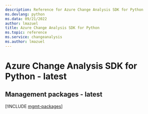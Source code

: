 ```yaml
---
description: Reference for Azure Change Analysis SDK for Python
ms.devlang: python
ms.data: 09/21/2022
author: lmazuel
title: Azure Change Analysis SDK for Python
ms.topic: reference
ms.service: changeanalysis
ms.author: lmazuel
---
```

# Azure Change Analysis SDK for Python - latest

## Management packages - latest
[!INCLUDE [mgmt-packages](change-analysis-mgmt-index.md)]